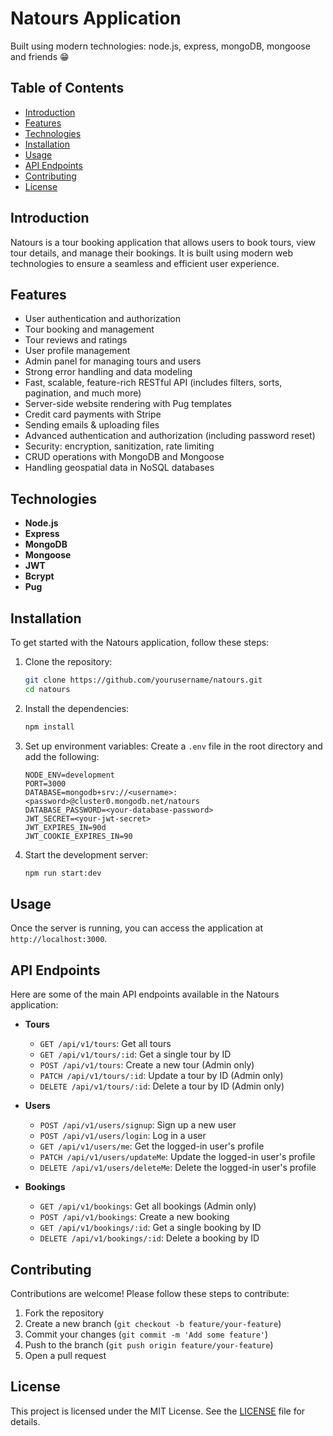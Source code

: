 # Natours Application

Built using modern technologies: node.js, express, mongoDB, mongoose and friends 😁

## Table of Contents
- [Introduction](#introduction)
- [Features](#features)
- [Technologies](#technologies)
- [Installation](#installation)
- [Usage](#usage)
- [API Endpoints](#api-endpoints)
- [Contributing](#contributing)
- [License](#license)

## Introduction
Natours is a tour booking application that allows users to book tours, view tour details, and manage their bookings. It is built using modern web technologies to ensure a seamless and efficient user experience.

## Features
- User authentication and authorization
- Tour booking and management
- Tour reviews and ratings
- User profile management
- Admin panel for managing tours and users
- Strong error handling and data modeling
- Fast, scalable, feature-rich RESTful API (includes filters, sorts, pagination, and much more)
- Server-side website rendering with Pug templates
- Credit card payments with Stripe
- Sending emails & uploading files
- Advanced authentication and authorization (including password reset)
- Security: encryption, sanitization, rate limiting
- CRUD operations with MongoDB and Mongoose
- Handling geospatial data in NoSQL databases

## Technologies
- **Node.js**
- **Express**
- **MongoDB**
- **Mongoose**
- **JWT**
- **Bcrypt**
- **Pug**

## Installation
To get started with the Natours application, follow these steps:

1. Clone the repository:
    ```sh
    git clone https://github.com/yourusername/natours.git
    cd natours
    ```

2. Install the dependencies:
    ```sh
    npm install
    ```

3. Set up environment variables:
   Create a `.env` file in the root directory and add the following:
    ```env
    NODE_ENV=development
    PORT=3000
    DATABASE=mongodb+srv://<username>:<password>@cluster0.mongodb.net/natours
    DATABASE_PASSWORD=<your-database-password>
    JWT_SECRET=<your-jwt-secret>
    JWT_EXPIRES_IN=90d
    JWT_COOKIE_EXPIRES_IN=90
    ```

4. Start the development server:
    ```sh
    npm run start:dev
    ```

## Usage
Once the server is running, you can access the application at `http://localhost:3000`.

## API Endpoints
Here are some of the main API endpoints available in the Natours application:

- **Tours**
    - `GET /api/v1/tours`: Get all tours
    - `GET /api/v1/tours/:id`: Get a single tour by ID
    - `POST /api/v1/tours`: Create a new tour (Admin only)
    - `PATCH /api/v1/tours/:id`: Update a tour by ID (Admin only)
    - `DELETE /api/v1/tours/:id`: Delete a tour by ID (Admin only)

- **Users**
    - `POST /api/v1/users/signup`: Sign up a new user
    - `POST /api/v1/users/login`: Log in a user
    - `GET /api/v1/users/me`: Get the logged-in user's profile
    - `PATCH /api/v1/users/updateMe`: Update the logged-in user's profile
    - `DELETE /api/v1/users/deleteMe`: Delete the logged-in user's profile

- **Bookings**
    - `GET /api/v1/bookings`: Get all bookings (Admin only)
    - `POST /api/v1/bookings`: Create a new booking
    - `GET /api/v1/bookings/:id`: Get a single booking by ID
    - `DELETE /api/v1/bookings/:id`: Delete a booking by ID

## Contributing
Contributions are welcome! Please follow these steps to contribute:

1. Fork the repository
2. Create a new branch (`git checkout -b feature/your-feature`)
3. Commit your changes (`git commit -m 'Add some feature'`)
4. Push to the branch (`git push origin feature/your-feature`)
5. Open a pull request

## License
This project is licensed under the MIT License. See the [LICENSE](LICENSE) file for details.